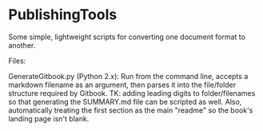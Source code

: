 PublishingTools
===============

Some simple, lightweight scripts for converting one document format to another.

Files:

GenerateGitbook.py (Python 2.x): Run from the command line, accepts a markdown filename as an argument, then parses it into the file/folder structure required by Gitbook. TK: adding leading digits to folder/filenames so that generating the SUMMARY.md file can be scripted as well. Also, automatically treating the first section as the main "readme" so the book's landing page isn't blank.
